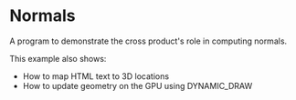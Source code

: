 # Normals

A program to demonstrate the cross product's role in computing normals.

This example also shows:
* How to map HTML text to 3D locations
* How to update geometry on the GPU using DYNAMIC_DRAW

